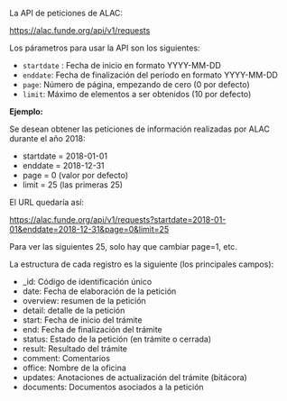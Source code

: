 La API de peticiones de ALAC:

<https://alac.funde.org/api/v1/requests>

Los párametros para usar la API son los siguientes:

- `startdate` : Fecha de inicio en formato YYYY-MM-DD
- `enddate`: Fecha de finalización del período en formato YYYY-MM-DD
- `page`: Número de página, empezando de cero (0 por defecto)
- `limit`: Máximo de elementos a ser obtenidos (10 por defecto)

**Ejemplo:**

Se desean obtener las peticiones de información realizadas por ALAC durante el año 2018:

- startdate = 2018-01-01
- enddate = 2018-12-31
- page = 0 (valor por defecto)
- limit = 25 (las primeras 25)

El URL quedaría así:

<https://alac.funde.org/api/v1/requests?startdate=2018-01-01&enddate=2018-12-31&page=0&limit=25>

Para ver las siguientes 25, solo hay que cambiar page=1, etc.

La estructura de cada registro es la siguiente (los principales campos):

- \_id: Código de identificación único
- date: Fecha de elaboración de la petición
- overview: resumen de la petición
- detail: detalle de la petición
- start: Fecha de inicio del trámite
- end: Fecha de finalización del trámite
- status: Estado de la petición (en trámite o cerrada)
- result: Resultado del trámite
- comment: Comentarios
- office: Nombre de la oficina
- updates: Anotaciones de actualización del trámite (bitácora)
- documents: Documentos asociados a la petición
